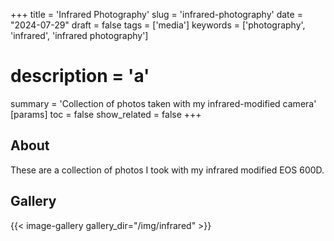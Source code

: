 +++
title = 'Infrared Photography'
slug = 'infrared-photography'
date = "2024-07-29"
draft = false
tags = ['media']
keywords = ['photography', 'infrared', 'infrared photography']
# description = 'a'
summary = 'Collection of photos taken with my infrared-modified camera'
[params]
toc = false
show_related = false
+++

## About

These are a collection of photos I took with my infrared modified EOS 600D. 

## Gallery
{{< image-gallery gallery_dir="/img/infrared" >}}